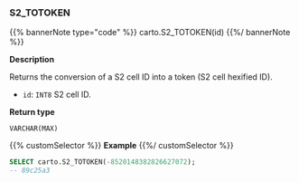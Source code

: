 ### S2_TOTOKEN

{{% bannerNote type="code" %}}
carto.S2_TOTOKEN(id)
{{%/ bannerNote %}}

**Description**

Returns the conversion of a S2 cell ID into a token (S2 cell hexified ID).

* `id`: `INT8` S2 cell ID.

**Return type**

`VARCHAR(MAX)`

{{% customSelector %}}
**Example**
{{%/ customSelector %}}

```sql
SELECT carto.S2_TOTOKEN(-8520148382826627072);
-- 89c25a3
```


